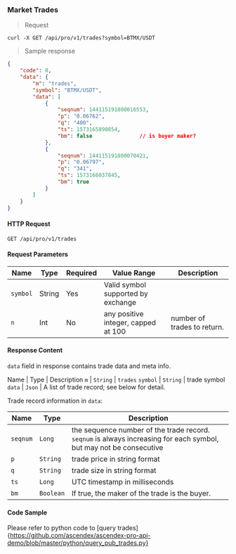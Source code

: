 ### Market Trades

> Request 

```
curl -X GET /api/pro/v1/trades?symbol=BTMX/USDT
```

> Sample response 

```json
{
    "code": 0,
    "data": {
        "m": "trades",
        "symbol": "BTMX/USDT",
        "data": [
            {
                "seqnum": 144115191800016553,
                "p": "0.06762",            
                "q": "400",
                "ts": 1573165890854,
                "bm": false               // is buyer maker?
            },
            {
                "seqnum": 144115191800070421,
                "p": "0.06797",
                "q": "341",
                "ts": 1573166037845,
                "bm": true
            }
        ]
    }
}
```

#### HTTP Request

`GET /api/pro/v1/trades`

#### Request Parameters

   Name    | Type    | Required | Value Range                           | Description
---------- | ------- | -------- | ------------------------------------- |---------------
 `symbol`  | String  | Yes      |  Valid symbol supported by exchange   | 
 `n`       | Int     | No       |  any positive integer, capped at 100  | number of trades to return.


#### Response Content 

`data` field in response contains trade data and meta info.

Name     | Type     | Description
`m`      | `String` | `trades`
`symbol` | `String` | trade symbol
`data`   | `Json`   | A list of trade record; see below for detail.

Trade record information in `data`:

   Name    | Type       | Description 
---------- | ---------- | -----------------------------
  `seqnum` | `Long`     | the sequence number of the trade record. `seqnum` is always increasing for each symbol, but may not be consecutive 
  `p`      | `String`   | trade price in string format 
  `q`      | `String`   | trade size in string format
  `ts`     | `Long`     | UTC timestamp in milliseconds
  `bm`     | `Boolean`  | If true, the maker of the trade is the buyer. 

#### Code Sample

Please refer to python code to [query trades]{https://github.com/ascendex/ascendex-pro-api-demo/blob/master/python/query_pub_trades.py}